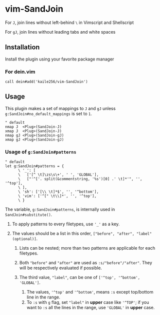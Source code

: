 # vim-SandJoin

For `J`, join lines without left-behind `\` in Vimscript and Shellscript

For `gJ`, join lines without leading tabs and white spaces

## Installation

Install the plugin using your favorite package manager

### For dein.vim

```vim
call dein#add('kaile256/vim-SandJoin')
```

## Usage

This plugin makes a set of mappings to `J` and `gJ` unless
`g:SandJoin#no_default_mappings` is set to `1`.

```vim
" default
nmap J  <Plug>(SandJoin-J)
xmap J  <Plug>(SandJoin-J)
nmap gJ <Plug>(SandJoin-gJ)
xmap gJ <Plug>(SandJoin-gJ)
```

### Usage of `g:SandJoin#patterns`

```vim
" default
let g:SandJoin#patterns = {
      \ '_': [
      \   ['[^ \t]\zs\s\+', ' ', 'GLOBAL'],
      \   ["'^['. split(&commentstring, '%s')[0] .' \t]*'", '', '^top'],
      \ ],
      \ 'sh': ['[\\ \t]*$', '', '^bottom'],
      \ 'vim': ['^[" \t\\]*', '', '^top'],
      \ }
```

The variable, `g:SandJoin#patterns`, is internally used in `SandJoin#substitute()`.

1. To apply patterns to every filetypes, use `'_'` as a key.

1. The values should be a list in this order,
   `["before", "after", "label"(optional)]`.

   1. Lists can be nested;
      more than two patterns are applicable for each filetypes.

   1. Both `"before"` and `"after"` are used as `:s/"before"/"after"`.
      They will be respectively evaluated if possible.

   1. The third value, `"label"`, can be one of `['^top', '^bottom', 'GLOBAL']`.

      1. The values, `'^top'` and `'^bottom'`, means
         `:s` except top/bottom line in the range.
      1. To `:s` with `g` flag, set `"label"` in **upper** case like `'^TOP'`;
         if you want to `:s` all the lines in the range,
         use `'GLOBAL'` in **upper** case.
